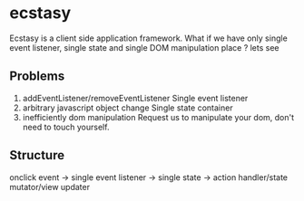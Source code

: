 # ecstasy
Ecstasy is a client side application framework. What if we have only single event listener, single state and single DOM manipulation place ? lets see

## Problems

1. addEventListener/removeEventListener
    Single event listener
2. arbitrary javascript object change
    Single state container
3. inefficiently dom manipulation
    Request us to manipulate your dom, don't need to touch yourself.


## Structure

 onclick event -> single event listener -> single state -> action handler/state mutator/view updater



